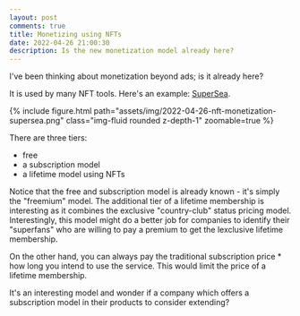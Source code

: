```yaml
---
layout: post
comments: true
title: Monetizing using NFTs
date: 2022-04-26 21:00:30
description: Is the new monetization model already here?
---
```


I've been thinking about monetization beyond ads; is it already here?

It is used by many NFT tools. Here's an example: [SuperSea](https://nonfungible.tools/supersea).

{% include figure.html path="assets/img/2022-04-26-nft-monetization-supersea.png" class="img-fluid rounded z-depth-1" zoomable=true %}

There are three tiers:

- free
- a subscription model
- a lifetime model using NFTs

Notice that the free and subscription model is already known - it's simply the "freemium" model. The additional tier of a lifetime membership is interesting as it combines the exclusive "country-club" status pricing model. Interestingly, this model might do a better job for companies to identify their "superfans" who are willing to pay a premium to get the lexclusive lifetime membership.

On the other hand, you can always pay the traditional subscription price \* how long you intend to use the service. This would limit the price of a lifetime membership.

It's an interesting model and wonder if a company which offers a subscription model in their products to consider extending?
